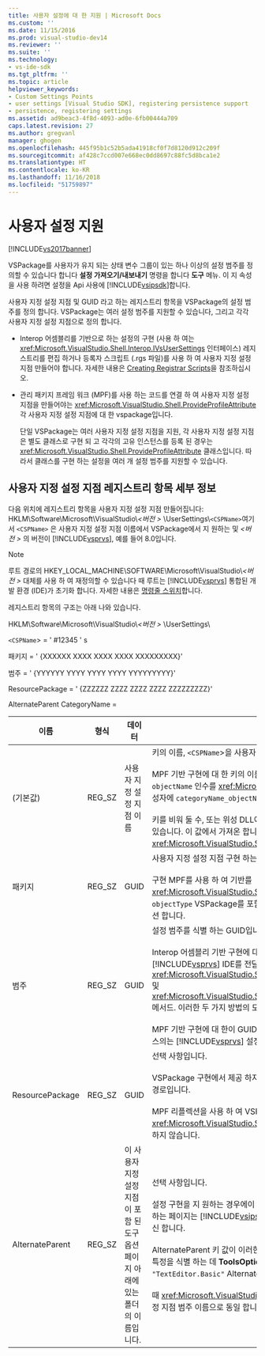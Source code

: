 ```yaml
---
title: 사용자 설정에 대 한 지원 | Microsoft Docs
ms.custom: ''
ms.date: 11/15/2016
ms.prod: visual-studio-dev14
ms.reviewer: ''
ms.suite: ''
ms.technology:
- vs-ide-sdk
ms.tgt_pltfrm: ''
ms.topic: article
helpviewer_keywords:
- Custom Settings Points
- user settings [Visual Studio SDK], registering persistence support
- persistence, registering settings
ms.assetid: ad9beac3-4f8d-4093-ad0e-6fb00444a709
caps.latest.revision: 27
ms.author: gregvanl
manager: ghogen
ms.openlocfilehash: 445f95b1c52b5ada41918cf0f7d8120d912c209f
ms.sourcegitcommit: af428c7ccd007e668ec0dd8697c88fc5d8bca1e2
ms.translationtype: HT
ms.contentlocale: ko-KR
ms.lasthandoff: 11/16/2018
ms.locfileid: "51759897"
---
```

# <a name="support-for-user-settings"></a>사용자 설정 지원
[!INCLUDE[vs2017banner](../../includes/vs2017banner.md)]

VSPackage를 사용자가 유지 되는 상태 변수 그룹이 있는 하나 이상의 설정 범주를 정의할 수 있습니다 합니다 **설정 가져오기/내보내기** 명령을 합니다 **도구** 메뉴. 이 지 속성을 사용 하려면 설정을 Api 사용에 [!INCLUDE[vsipsdk](../../includes/vsipsdk-md.md)]합니다.  
  
 사용자 지정 설정 지점 및 GUID 라고 하는 레지스트리 항목을 VSPackage의 설정 범주를 정의 합니다. VSPackage는 여러 설정 범주를 지원할 수 있습니다, 그리고 각각 사용자 지정 설정 지점으로 정의 합니다.  
  
-   Interop 어셈블리를 기반으로 하는 설정의 구현 (사용 하 여는 <xref:Microsoft.VisualStudio.Shell.Interop.IVsUserSettings> 인터페이스) 레지스트리를 편집 하거나 등록자 스크립트 (.rgs 파일)를 사용 하 여 사용자 지정 설정 지점 만들어야 합니다. 자세한 내용은 [Creating Registrar Scripts](http://msdn.microsoft.com/library/cbd5024b-8061-4a71-be65-7fee90374a35)을 참조하십시오.  
  
-   관리 패키지 프레임 워크 (MPF)를 사용 하는 코드를 연결 하 여 사용자 지정 설정 지점을 만들어야는 <xref:Microsoft.VisualStudio.Shell.ProvideProfileAttribute> 각 사용자 지정 설정 지점에 대 한 vspackage입니다.  
  
     단일 VSPackage는 여러 사용자 지정 설정 지점을 지원, 각 사용자 지정 설정 지점은 별도 클래스로 구현 되 고 각각의 고유 인스턴스를 등록 된 경우는 <xref:Microsoft.VisualStudio.Shell.ProvideProfileAttribute> 클래스입니다. 따라서 클래스를 구현 하는 설정을 여러 개 설정 범주를 지원할 수 있습니다.  
  
## <a name="custom-settings-point-registry-entry-details"></a>사용자 지정 설정 지점 레지스트리 항목 세부 정보  
 다음 위치에 레지스트리 항목을 사용자 지정 설정 지점 만들어집니다: HKLM\Software\Microsoft\VisualStudio\\*\<버전 >* \UserSettings\\`<CSPName>`여기서 `<CSPName>` 은 사용자 지정 설정 지점 이름에서 VSPackage에서 지 원하는 및  *\<버전 >* 의 버전이 [!INCLUDE[vsprvs](../../includes/vsprvs-md.md)], 예를 들어 8.0입니다.  
  
> [!NOTE]
>  루트 경로의 HKEY_LOCAL_MACHINE\SOFTWARE\Microsoft\VisualStudio\\*\<버전 >* 대체를 사용 하 여 재정의할 수 있습니다 때 루트는 [!INCLUDE[vsprvs](../../includes/vsprvs-md.md)] 통합된 개발 환경 (IDE)가 초기화 합니다. 자세한 내용은 [명령줄 스위치](../../extensibility/command-line-switches-visual-studio-sdk.md)합니다.  
  
 레지스트리 항목의 구조는 아래 나와 있습니다.  
  
 HKLM\Software\Microsoft\VisualStudio\\*\<버전 >* \UserSettings\  
  
 `<CSPName`> = ' #12345 ' s  
  
 패키지 = ' {XXXXXX XXXX XXXX XXXX XXXXXXXXX}'  
  
 범주 = ' {YYYYYY YYYY YYYY YYYY YYYYYYYYY}'  
  
 ResourcePackage = ' {ZZZZZZ ZZZZ ZZZZ ZZZZ ZZZZZZZZZ}'  
  
 AlternateParent CategoryName =  
  
|이름|형식|데이터|설명|  
|----------|----------|----------|-----------------|  
|(기본값)|REG_SZ|사용자 지정 설정 지점 이름|키의 이름, `<CSPName`>을 사용자 지정 설정 지점의 지역화 되지 않은 이름입니다.<br /><br /> MPF 기반 구현에 대 한 키의 이름을 결합 하 여 가져온 합니다 `categoryName` 및 `objectName` 인수를 <xref:Microsoft.VisualStudio.Shell.ProvideProfileAttribute> 생성자에 `categoryName_objectName`입니다.<br /><br /> 키를 비워 둘 수, 또는 위성 DLL에서에서 지역화 된 문자열에 대 한 참조 ID를 포함할 수 있습니다. 이 값에서 가져온 합니다 `objectNameResourceID` 인수는 <xref:Microsoft.VisualStudio.Shell.ProvideProfileAttribute> 생성자.|  
|패키지|REG_SZ|GUID|사용자 지정 설정 지점 구현 하는 VSPackage의 GUID입니다.<br /><br /> 구현 MPF를 사용 하 여 기반를 <xref:Microsoft.VisualStudio.Shell.ProvideProfileAttribute> 클래스, 생성자를 사용 `objectType` VSPackage를 포함 하는 인수 <xref:System.Type> 및이 값을 얻는 리플렉션 합니다.|  
|범주|REG_SZ|GUID|설정 범주를 식별 하는 GUID입니다.<br /><br /> Interop 어셈블리 기반 구현에 대 한이 값을 임의로 선택한 수 GUID는를 [!INCLUDE[vsprvs](../../includes/vsprvs-md.md)] IDE를 전달 합니다 <xref:Microsoft.VisualStudio.Shell.Interop.IVsUserSettings.ExportSettings%2A> 및 <xref:Microsoft.VisualStudio.Shell.Interop.IVsUserSettings.ImportSettings%2A> 메서드. 이러한 두 가지 방법의 모든 구현이 해당 GUID 인수를 확인 해야 합니다.<br /><br /> MPF 기반 구현에 대 한이 GUID에서 가져온 합니다 <xref:System.Type> 구현 하는 클래스의는 [!INCLUDE[vsprvs](../../includes/vsprvs-md.md)] 설정 메커니즘입니다.|  
|ResourcePackage|REG_SZ|GUID|선택 사항입니다.<br /><br /> VSPackage 구현에서 제공 하지 않는 경우 문자열을 지역화 하는 위성 DLL에 포함 된 경로입니다.<br /><br /> MPF 리플렉션을 사용 하 여 VSPackage를 올바른 리소스를 가져와야 하므로 <xref:Microsoft.VisualStudio.Shell.ProvideProfileAttribute> 클래스는이 인수를 설정 하지 않습니다.|  
|AlternateParent|REG_SZ|이 사용자 지정 설정 지점이 포함 된 도구 옵션 페이지 아래에 있는 폴더의 이름입니다.|선택 사항입니다.<br /><br /> 설정 구현을 지 원하는 경우에이 값을 설정 해야 **도구 옵션** 의 지 속성 메커니즘을 사용 하는 페이지는 [!INCLUDE[vsipsdk](../../includes/vsipsdk-md.md)] 상태를 저장 하도록 자동화 모델의 메커니즘을 대신 합니다.<br /><br /> AlternateParent 키 값이 이러한 경우에는 `topic` 의 섹션을 `topic.sub-topic` 문자열 특정을 식별 하는 데 **ToolsOptions** 페이지. 예를 들어 합니다 **ToolsOptions** 페이지 `"TextEditor.Basic"` AlternateParent 값 `"TextEditor"`합니다.<br /><br /> 때 <xref:Microsoft.VisualStudio.Shell.ProvideProfileAttribute> 생성 사용자 지정 설정 지점 범주 이름으로 동일 합니다.|


